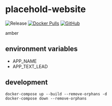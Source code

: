 # placehold-website

![Release](https://github.com/elnebuloso/amber/workflows/Release/badge.svg)
[![Docker Pulls](https://img.shields.io/docker/pulls/elnebuloso/placehold-website.svg)](https://hub.docker.com/r/elnebuloso/placehold-website)
[![GitHub](https://img.shields.io/github/license/elnebuloso/docker-ansible.svg)](https://github.com/elnebuloso/placehold-website)

amber

## environment variables

- APP_NAME
- APP_TEXT_LEAD

## development
```
docker-compose up --build --remove-orphans -d
docker-compose down --remove-orphans
```